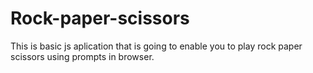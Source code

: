 # Rock-paper-scissors
This is basic js aplication that is going to enable you to play rock paper scissors using prompts in browser.